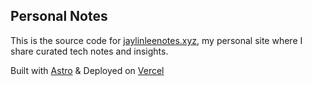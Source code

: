 ## Personal Notes



This is the source code for [jaylinleenotes.xyz](http://jaylinleenotes.xyz/), my personal site where I share curated tech notes and insights.

Built with [Astro](https://astro.build) & Deployed on [Vercel](https://vercel.com/)